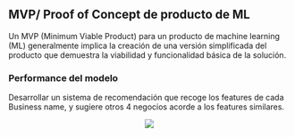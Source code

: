
## MVP/ Proof of Concept de producto de ML 

Un MVP (Minimum Viable Product) para un producto de machine learning (ML) generalmente implica la creación de una versión simplificada del producto que demuestra la viabilidad y funcionalidad básica de la solución.

### Performance del modelo

Desarrollar un sistema de recomendación que recoge los features de cada  Business name, y sugiere otros 4 negocios acorde a los features similares.

<p align="center">
  <img src="https://github.com/AgustinBalcaza/PF_GOOGLE_YELP/blob/main/ML_Recomendaci%C3%B3n/ML_RECOMEN.png">
</p>



